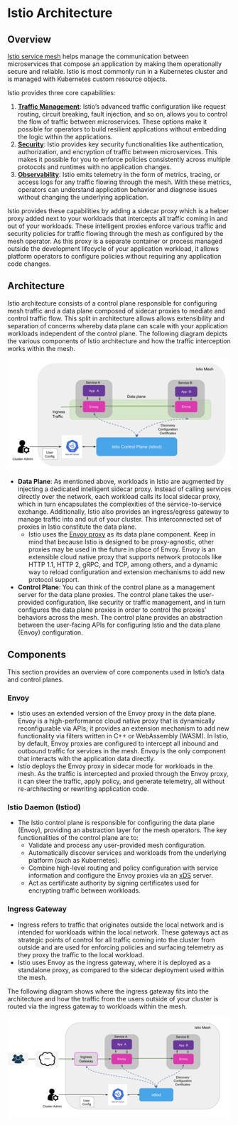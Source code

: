 # Istio Architecture

## Overview

[Istio service mesh](https://istio.io/) helps manage the communication between microservices that compose an application by making them operationally secure and reliable. Istio is most commonly run in a Kubernetes cluster and is managed with Kubernetes custom resource objects.

Istio provides three core capabilities:

1. [**Traffic Management**](https://istio.io/latest/docs/concepts/traffic-management/): Istio’s advanced traffic configuration like request routing, circuit breaking, fault injection, and so on, allows you to control the flow of traffic between microservices. These options make it possible for operators to build resilient applications without embedding the logic within the applications.
2. [**Security**](https://istio.io/latest/docs/concepts/security/): Istio provides key security functionalities like authentication, authorization, and encryption of traffic between microservices. This makes it possible for you to enforce policies consistently across multiple protocols and runtimes with no application changes.
3. [**Observability**](https://istio.io/latest/docs/concepts/observability/): Istio emits telemetry in the form of metrics, tracing, or access logs for any traffic flowing through the mesh. With these metrics, operators can understand application behavior and diagnose issues without changing the underlying application.

Istio provides these capabilities by adding a sidecar proxy which is a helper proxy added next to your workloads that intercepts all traffic coming in and out of your workloads. These intelligent proxies enforce various traffic and security policies for traffic flowing through the mesh as configured by the mesh operator. As this proxy is a separate container or process managed outside the development lifecycle of your application workload, it allows platform operators to configure policies without requiring any application code changes.

## Architecture

Istio architecture consists of a control plane responsible for configuring mesh traffic and a data plane composed of sidecar proxies to mediate and control traffic flow. This split in architecture allows allows extensibility and separation of concerns whereby data plane can scale with your application workloads independent of the control plane. The following diagram depicts the various components of Istio architecture and how the traffic interception works within the mesh.

![Istio Architecture](img/istio-1.png)

- **Data Plane**: As mentioned above, workloads in Istio are augmented by injecting a dedicated intelligent sidecar proxy. Instead of calling services directly over the network, each workload calls its local sidecar proxy, which in turn encapsulates the complexities of the service-to-service exchange. Additionally, Istio also provides an ingress/egress gateway to manage traffic into and out of your cluster. This interconnected set of proxies in Istio constitute the data plane.
  - Istio uses the [Envoy proxy](https://www.envoyproxy.io/docs/envoy/latest/) as its data plane component. Keep in mind that because Istio is designed to be proxy-agnostic, other proxies may be used in the future in place of Envoy. Envoy is an extensible cloud native proxy that supports network protocols like HTTP 1.1, HTTP 2, gRPC, and TCP, among others, and a dynamic way to reload configuration and extension mechanisms to add new protocol support.
- **Control Plane**: You can think of the control plane as a management server for the data plane proxies. The control plane takes the user-provided configuration, like security or traffic management, and in turn configures the data plane proxies in order to control the proxies’ behaviors across the mesh. The control plane provides an abstraction between the user-facing APIs for configuring Istio and the data plane (Envoy) configuration.

## Components

This section provides an overview of core components used in Istio’s data and control planes.

### Envoy

- Istio uses an extended version of the Envoy proxy in the data plane. Envoy is a high-performance cloud native proxy that is dynamically reconfigurable via APIs; it provides an extension mechanism to add new functionality via filters written in C++ or WebAssembly (WASM). In Istio, by default, Envoy proxies are configured to intercept all inbound and outbound traffic for services in the mesh. Envoy is the only component that interacts with the application data directly.
- Istio deploys the Envoy proxy in sidecar mode for workloads in the mesh. As the traffic is intercepted and proxied through the Envoy proxy, it can steer the traffic, apply policy, and generate telemetry, all without re-architecting or rewriting application code.

### Istio Daemon (Istiod)

- The Istio control plane is responsible for configuring the data plane (Envoy), providing an abstraction layer for the mesh operators. The key functionalities of the control plane are to:
  - Validate and process any user-provided mesh configuration.
  - Automatically discover services and workloads from the underlying platform (such as Kubernetes).
  - Combine high-level routing and policy configuration with service information and configure the Envoy proxies via an [xDS](https://www.envoyproxy.io/docs/envoy/latest/api-docs/xds_protocol) server.
  - Act as certificate authority by signing certificates used for encrypting traffic between workloads.

### Ingress Gateway

- Ingress refers to traffic that originates outside the local network and is intended for workloads within the local network. These gateways act as strategic points of control for all traffic coming into the cluster from outside and are used for enforcing policies and surfacing telemetry as they proxy the traffic to the local workload.
- Istio uses Envoy as the ingress gateway, where it is deployed as a standalone proxy, as compared to the sidecar deployment used within the mesh.

The following diagram shows where the ingress gateway fits into the architecture and how the traffic from the users outside of your cluster is routed via the ingress gateway to workloads within the mesh.

![Istio Ingress Gateway](img/istio-2.png)
